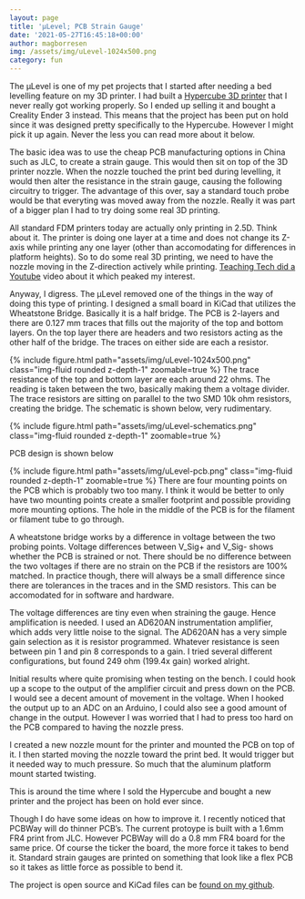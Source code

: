 ```yaml
---
layout: page
title: 'µLevel; PCB Strain Gauge'
date: '2021-05-27T16:45:18+00:00'
author: magborresen
img: /assets/img/uLevel-1024x500.png
category: fun
---
```


The µLevel is one of my pet projects that I started after needing a bed levelling feature on my 3D printer. I had built a [Hypercube 3D printer](https://www.thingiverse.com/thing:1752766) that I never really got working properly. So I ended up selling it and bought a Creality Ender 3 instead. This means that the project has been put on hold since it was designed pretty specifically to the Hypercube. However I might pick it up again. Never the less you can read more about it below.

The basic idea was to use the cheap PCB manufacturing options in China such as JLC, to create a strain gauge. This would then sit on top of the 3D printer nozzle. When the nozzle touched the print bed during levelling, it would then alter the resistance in the strain gauge, causing the following circuitry to trigger. The advantage of this over, say a standard touch probe would be that everyting was moved away from the nozzle. Really it was part of a bigger plan I had to try doing some real 3D printing.

All standard FDM printers today are actually only printing in 2.5D. Think about it. The printer is doing one layer at a time and does not change its Z-axis while printing any one layer (other than accomodating for differences in platform heights). So to do some real 3D printing, we need to have the nozzle moving in the Z-direction actively while printing. [Teaching Tech did a Youtube](https://www.youtube.com/watch?v=gmePlcU0TRw) video about it which peaked my interest.

Anyway, I digress. The µLevel removed one of the things in the way of doing this type of printing. I designed a small board in KiCad that utilizes the Wheatstone Bridge. Basically it is a half bridge. The PCB is 2-layers and there are 0.127 mm traces that fills out the majority of the top and bottom layers. On the top layer there are headers and two resistors acting as the other half of the bridge. The traces on either side are each a resistor.

{% include figure.html path="assets/img/uLevel-1024x500.png" class="img-fluid rounded z-depth-1" zoomable=true %} The trace resistance of the top and bottom layer are each around 22 ohms. The reading is taken between the two, basically making them a voltage divider. The trace resistors are sitting on parallel to the two SMD 10k ohm resistors, creating the bridge. The schematic is shown below, very rudimentary.

{% include figure.html path="assets/img/uLevel-schematics.png" class="img-fluid rounded z-depth-1" zoomable=true %}

PCB design is shown below

{% include figure.html path="assets/img/uLevel-pcb.png" class="img-fluid rounded z-depth-1" zoomable=true %}
There are four mounting points on the PCB which is probably two too many. I think it would be better to only have two mounting points create a smaller footprint and possible providing more mounting options. The hole in the middle of the PCB is for the filament or filament tube to go through.

A wheatstone bridge works by a difference in voltage between the two probing points. Voltage differences between V\_Sig+ and V\_Sig- shows whether the PCB is strained or not. There should be no difference between the two voltages if there are no strain on the PCB if the resistors are 100% matched. In practice though, there will always be a small difference since there are tolerances in the traces and in the SMD resistors. This can be accomodated for in software and hardware.

The voltage differences are tiny even when straining the gauge. Hence amplification is needed. I used an AD620AN instrumentation amplifier, which adds very little noise to the signal. The AD620AN has a very simple gain selection as it is resistor programmed. Whatever resistance is seen between pin 1 and pin 8 corresponds to a gain. I tried several different configurations, but found 249 ohm (199.4x gain) worked alright.

Initial results where quite promising when testing on the bench. I could hook up a scope to the output of the amplifier circuit and press down on the PCB. I would see a decent amount of movement in the voltage. When I hooked the output up to an ADC on an Arduino, I could also see a good amount of change in the output. However I was worried that I had to press too hard on the PCB compared to having the nozzle press.

I created a new nozzle mount for the printer and mounted the PCB on top of it. I then started moving the nozzle toward the print bed. It would trigger but it needed way to much pressure. So much that the aluminum platform mount started twisting.

This is around the time where I sold the Hypercube and bought a new printer and the project has been on hold ever since.

Though I do have some ideas on how to improve it. I recently noticed that PCBWay will do thinner PCB’s. The current protoype is built with a 1.6mm FR4 print from JLC. However PCBWay will do a 0.8 mm FR4 board for the same price. Of course the ticker the board, the more force it takes to bend it. Standard strain gauges are printed on something that look like a flex PCB so it takes as little force as possible to bend it.

The project is open source and KiCad files can be [found on my github](https://github.com/magborresen/uLevel).